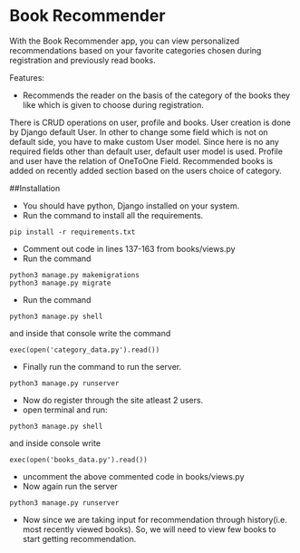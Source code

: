 # Book Recommender
With the Book Recommender app, you can view personalized recommendations based on your favorite categories chosen
        during registration and previously read books.

Features:
- Recommends the reader on the basis of the category of the books they like which is given to choose during registration.

There is CRUD operations on user, profile and books.
User creation is done by Django default User. In other to change some field which is not on default side, you have to make custom User model. Since here is no any required fields other than default user, default user model is used.
Profile and user have the relation of OneToOne Field.
Recommended books is added on recently added section based on the users choice of category.

##Installation
- You should have python, Django installed on your system.
- Run the command to install all the requirements.
```
pip install -r requirements.txt
```
- Comment out code in lines 137-163 from books/views.py
- Run the command
```
python3 manage.py makemigrations
python3 manage.py migrate
```
- Run the command
```
python3 manage.py shell
```
and inside that console write the command
```
exec(open('category_data.py').read())
```
- Finally run the command to run the server.
```
python3 manage.py runserver
```
- Now do register through the site atleast 2 users.
- open terminal and run:
```
python3 manage.py shell
```
and inside console write
```
exec(open('books_data.py').read())
```
- uncomment the above commented code in books/views.py
- Now again run the server
```
python3 manage.py runserver
```
- Now since we are taking input for recommendation through history(i.e. most recently viewed books). So, we will need to view few books to start getting recommendation.
